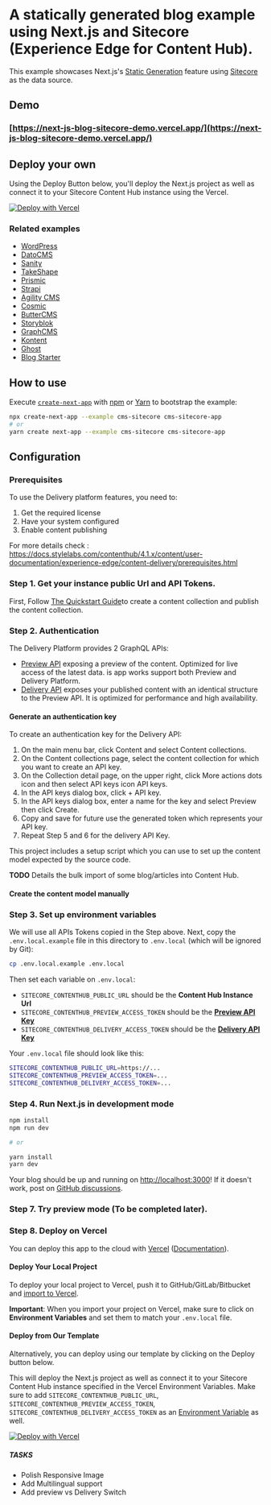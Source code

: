 # A statically generated blog example using Next.js and Sitecore (Experience Edge for Content Hub).

This example showcases Next.js's [Static Generation](https://nextjs.org/docs/basic-features/pages) feature using [Sitecore](https://www.sitecore.com/) as the data source.

## Demo

### [https://next-js-blog-sitecore-demo.vercel.app/](https://next-js-blog-sitecore-demo.vercel.app/)

## Deploy your own

Using the Deploy Button below, you'll deploy the Next.js project as well as connect it to your Sitecore Content Hub instance using the Vercel.

[![Deploy with Vercel](https://vercel.com/button)](https://vercel.com/new/clone?repository-url=https%3A%2F%2Fgithub.com%2Fmedkrimi%2Fnext.js-blog-sitecore-demo&env=SITECORE_CONTENTHUB_PUBLIC_URL,SITECORE_CONTENTHUB_PREVIEW_ACCESS_TOKEN,SITECORE_CONTENTHUB_DELIVERY_ACCESS_TOKEN&project-name=nextjs-blog-sitecore-demo&repo-name=next.js-blog-sitecore-demo&demo-title=Next.js%20Blog%20Sitecore%20Demo&demo-description=Astatically%20generated%20blog%20example%20using%20Next.js%20and%20Sitecore%20Experience%20Edge%20for%20Content%20Hub%20as%20the%20data%20source&demo-url=https%3A%2F%2Fnext-blog-sitecore.vercel.app%2F&demo-image=https%3A%2F%2Fnext-blog-sitecore.vercel.app%2F)

### Related examples

- [WordPress](/examples/cms-wordpress)
- [DatoCMS](/examples/cms-datocms)
- [Sanity](/examples/cms-sanity)
- [TakeShape](/examples/cms-takeshape)
- [Prismic](/examples/cms-prismic)
- [Strapi](/examples/cms-strapi)
- [Agility CMS](/examples/cms-agilitycms)
- [Cosmic](/examples/cms-cosmic)
- [ButterCMS](/examples/cms-buttercms)
- [Storyblok](/examples/cms-storyblok)
- [GraphCMS](/examples/cms-graphcms)
- [Kontent](/examples/cms-kontent)
- [Ghost](/examples/cms-ghost)
- [Blog Starter](/examples/blog-starter)

## How to use

Execute [`create-next-app`](https://github.com/vercel/next.js/tree/canary/packages/create-next-app) with [npm](https://docs.npmjs.com/cli/init) or [Yarn](https://yarnpkg.com/lang/en/docs/cli/create/) to bootstrap the example:

```bash
npx create-next-app --example cms-sitecore cms-sitecore-app
# or
yarn create next-app --example cms-sitecore cms-sitecore-app
```

## Configuration

### Prerequisites
To use the Delivery platform features, you need to:

1. Get the required license
2. Have your system configured
3. Enable content publishing

For more details check : https://docs.stylelabs.com/contenthub/4.1.x/content/user-documentation/experience-edge/content-delivery/prerequisites.html

### Step 1. Get your instance public Url and API Tokens. 

First, Follow [The Quickstart Guide](https://docs.stylelabs.com/contenthub/4.1.x/content/user-documentation/experience-edge/content-delivery/quickstart-guide.html)to create a content collection and publish the content collection.  

### Step 2. Authentication

The Delivery Platform provides 2 GraphQL APIs:
- [Preview API](https://docs.stylelabs.com/contenthub/4.1.x/content/user-documentation/experience-edge/content-delivery/apis/preview-api.html) exposing a preview of the content. Optimized for live access of the latest data. is app works support both Preview and Delivery Platform.
- [Delivery API](https://docs.stylelabs.com/contenthub/4.1.x/content/user-documentation/experience-edge/content-delivery/apis/delivery-api.html) exposes your published content with an identical structure to the Preview API. It is optimized for performance and high availability.

#### Generate an authentication key
To create an authentication key for the Delivery API:

1. On the main menu bar, click Content and select Content collections.
2. On the Content collections page, select the content collection for which you want to create an API key.
3. On the Collection detail page, on the upper right, click More actions dots icon and then select API keys icon API keys.
4. In the API keys dialog box, click + API key.
5. In the API keys dialog box, enter a name for the key and select Preview then click Create.
6. Copy and save for future use the generated token which represents your API key. 
7. Repeat Step 5 and 6 for the delivery API Key. 

This project includes a setup script which you can use to set up the content model expected by the source code.

**TODO** Details the bulk import of some blog/articles into Content Hub. 

#### Create the content model manually

### Step 3. Set up environment variables

We will use all APIs Tokens copied in the Step above.
Next, copy the `.env.local.example` file in this directory to `.env.local` (which will be ignored by Git):

```bash
cp .env.local.example .env.local
```

Then set each variable on `.env.local`:

- `SITECORE_CONTENTHUB_PUBLIC_URL` should be the **Content Hub Instance Url**
- `SITECORE_CONTENTHUB_PREVIEW_ACCESS_TOKEN` should be the **[Preview API Key](https://docs.stylelabs.com/contenthub/4.1.x/content/user-documentation/experience-edge/content-delivery/apis/preview-api.html)**
- `SITECORE_CONTENTHUB_DELIVERY_ACCESS_TOKEN` should be the **[Delivery API Key](https://docs.stylelabs.com/contenthub/4.1.x/content/user-documentation/experience-edge/content-delivery/apis/delivery-api.html)**

Your `.env.local` file should look like this:

```bash
SITECORE_CONTENTHUB_PUBLIC_URL=https://...
SITECORE_CONTENTHUB_PREVIEW_ACCESS_TOKEN=...
SITECORE_CONTENTHUB_DELIVERY_ACCESS_TOKEN=...
```

### Step 4. Run Next.js in development mode
```bash
npm install
npm run dev

# or

yarn install
yarn dev
```

Your blog should be up and running on [http://localhost:3000](http://localhost:3000)! If it doesn't work, post on [GitHub discussions](https://github.com/vercel/next.js/discussions).

### Step 7. Try preview mode (To be completed later). 

### Step 8. Deploy on Vercel

You can deploy this app to the cloud with [Vercel](https://vercel.com?utm_source=github&utm_medium=readme&utm_campaign=next-example) ([Documentation](https://nextjs.org/docs/deployment)).

#### Deploy Your Local Project

To deploy your local project to Vercel, push it to GitHub/GitLab/Bitbucket and [import to Vercel](https://vercel.com/new?utm_source=github&utm_medium=readme&utm_campaign=next-example).

**Important**: When you import your project on Vercel, make sure to click on **Environment Variables** and set them to match your `.env.local` file.

#### Deploy from Our Template

Alternatively, you can deploy using our template by clicking on the Deploy button below.

This will deploy the Next.js project as well as connect it to your Sitecore Content Hub instance specified in the Vercel Environment Variables. Make sure to add `SITECORE_CONTENTHUB_PUBLIC_URL`, `SITECORE_CONTENTHUB_PREVIEW_ACCESS_TOKEN`, `SITECORE_CONTENTHUB_DELIVERY_ACCESS_TOKEN` as an [Environment Variable](https://vercel.com/docs/environment-variables) as well.

[![Deploy with Vercel](https://vercel.com/button)](https://vercel.com/new/clone?repository-url=https%3A%2F%2Fgithub.com%2Fmedkrimi%2Fnext.js-blog-sitecore-demo&env=SITECORE_CONTENTHUB_PUBLIC_URL,SITECORE_CONTENTHUB_PREVIEW_ACCESS_TOKEN,SITECORE_CONTENTHUB_DELIVERY_ACCESS_TOKEN&project-name=nextjs-blog-sitecore-demo&repo-name=next.js-blog-sitecore-demo&demo-title=Next.js%20Blog%20Sitecore%20Demo&demo-description=Astatically%20generated%20blog%20example%20using%20Next.js%20and%20Sitecore%20Experience%20Edge%20for%20Content%20Hub%20as%20the%20data%20source&demo-url=https%3A%2F%2Fnext-blog-sitecore.vercel.app%2F&demo-image=https%3A%2F%2Fnext-blog-sitecore.vercel.app%2F)


##### TASKS
- Polish Responsive Image 
- Add Multilingual support
- Add preview vs Delivery Switch 







